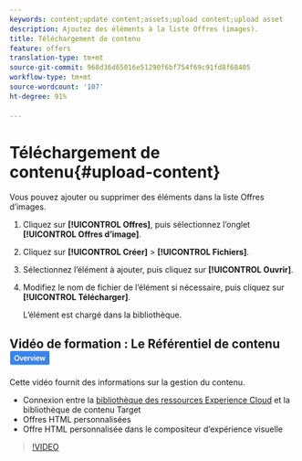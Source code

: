 ```yaml
---
keywords: content;update content;assets;upload content;upload asset
description: Ajoutez des éléments à la liste Offres (images).
title: Téléchargement de contenu
feature: offers
translation-type: tm+mt
source-git-commit: 968d36d65016e51290f6bf754f69c91fd8f68405
workflow-type: tm+mt
source-wordcount: '107'
ht-degree: 91%

---
```



# Téléchargement de contenu{#upload-content}

Vous pouvez ajouter ou supprimer des éléments dans la liste Offres d’images.

1. Cliquez sur **[!UICONTROL Offres]**, puis sélectionnez l’onglet **[!UICONTROL Offres d’image]**.
1. Cliquez sur **[!UICONTROL Créer]** > **[!UICONTROL Fichiers]**.
1. Sélectionnez l’élément à ajouter, puis cliquez sur **[!UICONTROL Ouvrir]**.
1. Modifiez le nom de fichier de l’élément si nécessaire, puis cliquez sur **[!UICONTROL Télécharger]**.

   L’élément est chargé dans la bibliothèque.

## Vidéo de formation : Le Référentiel de contenu  ![badge Aperçu](/help/assets/overview.png)

Cette vidéo fournit des informations sur la gestion du contenu.

* Connexion entre la [bibliothèque des ressources Experience Cloud](https://experienceleague.adobe.com/docs/core-services/interface/assets/creative-cloud.html) et la bibliothèque de contenu Target
* Offres HTML personnalisées
* Offre HTML personnalisée dans le compositeur d’expérience visuelle

>[!VIDEO](https://video.tv.adobe.com/v/17387)